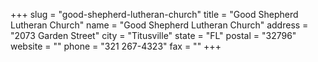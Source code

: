+++
slug = "good-shepherd-lutheran-church"
title = "Good Shepherd Lutheran Church"
name = "Good Shepherd Lutheran Church"
address = "2073 Garden Street"
city = "Titusville"
state = "FL"
postal = "32796"
website = ""
phone = "321 267-4323"
fax = ""
+++
